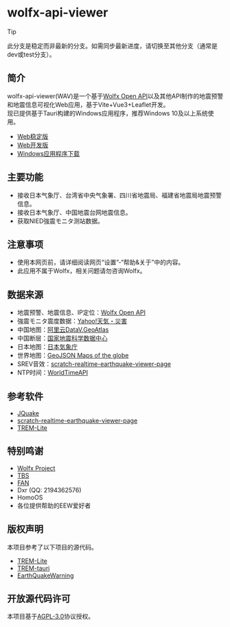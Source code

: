 # wolfx-api-viewer
> [!TIP]
> 此分支是稳定而非最新的分支。如需同步最新进度，请切换至其他分支（通常是dev或test分支）。
## 简介
wolfx-api-viewer(WAV)是一个基于[Wolfx Open API](https://wolfx.jp/apidoc)以及其他API制作的地震预警和地震信息可视化Web应用，基于Vite+Vue3+Leaflet开发。  
现已提供基于Tauri构建的Windows应用程序，推荐Windows 10及以上系统使用。  
* [Web稳定版](http://124.70.142.213:8080/)
* [Web开发版](http://124.70.142.213:8081/)
* [Windows应用程序下载](https://github.com/Lipomoea/wolfx-api-viewer/releases)
## 主要功能  
* 接收日本气象厅、台湾省中央气象署、四川省地震局、福建省地震局地震预警信息。
* 接收日本气象厅、中国地震台网地震信息。
* 获取NIED強震モニタ测站数据。
## 注意事项
* 使用本网页前，请详细阅读网页“设置”-“帮助&关于”中的内容。
* 此应用不属于Wolfx，相关问题请勿咨询Wolfx。
## 数据来源
* 地震预警、地震信息、IP定位：[Wolfx Open API](https://wolfx.jp/apidoc)
* 強震モニタ震度数据：[Yahoo!天気・災害](https://typhoon.yahoo.co.jp/weather/jp/earthquake/kyoshin/)
* 中国地图：[阿里云DataV.GeoAtlas](https://datav.aliyun.com/portal/school/atlas/area_selector)
* 中国断层：[国家地震科学数据中心](https://data.earthquake.cn/datashare/report.shtml?PAGEID=datasourcelist&dt=ff808082845b8fd401845bf036a1000c)
* 日本地图：[日本気象庁](https://www.data.jma.go.jp/developer/gis.html)
* 世界地图：[GeoJSON Maps of the globe](https://geojson-maps.kyd.au/)
* SREV音效：[scratch-realtime-earthquake-viewer-page](https://github.com/kotoho7/scratch-realtime-earthquake-viewer-page)
* NTP时间：[WorldTimeAPI](https://www.worldtimeapi.org/)
## 参考软件
* [JQuake](https://jquake.net/)
* [scratch-realtime-earthquake-viewer-page](https://github.com/kotoho7/scratch-realtime-earthquake-viewer-page)
* [TREM-Lite](https://github.com/ExpTechTW/TREM-Lite)
## 特别鸣谢
* [Wolfx Project](https://wolfx.jp/)
* [TBS](https://space.bilibili.com/652050915/)
* [FAN](https://www.fanstudio.tech/)
* Dxr (QQ: 2194362576)
* HomoOS
* 各位提供帮助的EEW爱好者
## 版权声明
本项目参考了以下项目的源代码。
* [TREM-Lite](https://github.com/ExpTechTW/TREM-Lite)
* [TREM-tauri](https://github.com/ExpTechTW/TREM-tauri)
* [EarthQuakeWarning](https://github.com/kengwang/EarthQuakeWarning)
## 开放源代码许可
本项目基于[AGPL-3.0](https://github.com/Lipomoea/wolfx-api-viewer/blob/main/LICENSE)协议授权。

